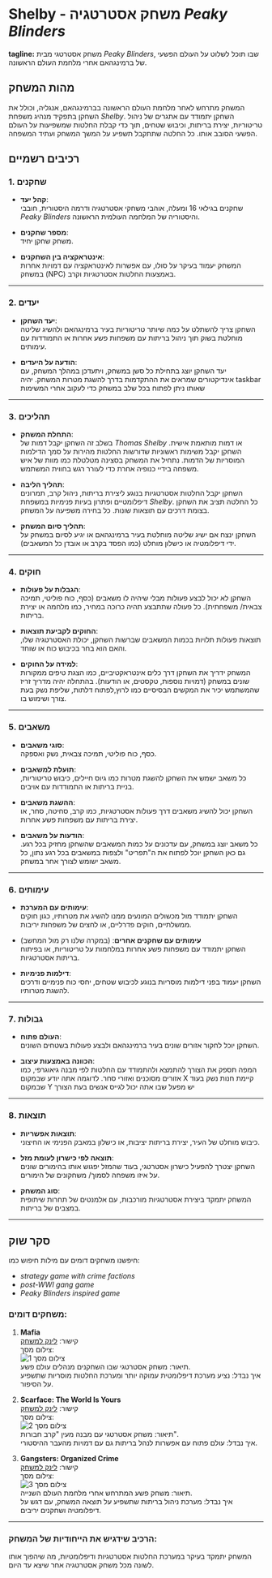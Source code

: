 # Shelby - משחק אסטרטגיה *Peaky Blinders*

**tagline:** משחק אסטרטגי מבית *Peaky Blinders*, שבו תוכל לשלוט על העולם הפשעי של ברמינגהאם אחרי מלחמת העולם הראשונה.

## מהות המשחק

המשחק מתרחש לאחר מלחמת העולם הראשונה בברמינגהאם, אנגליה, וכולל את השחקן בתפקיד מנהיג משפחת *Shelby*. השחקן יתמודד עם אתגרים של ניהול טריטוריות, יצירת בריתות, וכיבוש שטחים, תוך כדי קבלת החלטות שמשפיעות על העולם הפשעי הסובב אותו. כל החלטה שתתקבל תשפיע על המשך המשחק ועתיד המשפחה.

## רכיבים רשמיים

### 1. שחקנים

- **קהל יעד**:  
  שחקנים בגילאי 16 ומעלה, אוהבי משחקי אסטרטגיה ודרמה היסטורית, חובבי *Peaky Blinders* והיסטוריה של המלחמה העולמית הראשונה.
  
- **מספר שחקנים**:  
  משחק שחקן יחיד.

- **אינטראקציה בין השחקנים**:  
  המשחק יעמוד בעיקר על סולו, עם אפשרות לאינטראקציה עם דמויות אחרות במשחק (NPC) באמצעות החלטות אסטרטגיות וקרב.

---

### 2. יעדים

- **יעד השחקן**:  
  השחקן צריך להשתלט על כמה שיותר טריטוריות בעיר ברמינגהאם ולהשיג שליטה מוחלטת בשוק תוך ניהול בריתות עם משפחות פשע אחרות או התמודדות עם עימותים.
  
- **הודעה על היעדים**:  
  יעד השחקן יוצג בתחילת כל סשן במשחק, ויתעדכן במהלך המשחק, עם אינדיקטורים שמראים את ההתקדמות בדרך להשגת מטרות המשחק. יהיה taskbar שאותו ניתן לפתוח בכל שלב במשחק כדי לעקוב אחרי המשימות

---

### 3. תהליכים

- **התחלת המשחק**:  
  בשלב זה השחקן יקבל דמות של *Thomas Shelby* או דמות מותאמת אישית. השחקן יקבל משימות ראשוניות שדורשות החלטות מהירות על סמך הדילמות המוסריות של הדמות. נתחיל את המשחק בסצינה מטלטלת כמו מוות של איש משפחה בידיי כנופיה אחרת כדי לעורר רגש בחווית המשתמש.

- **תהליך הליבה**:  
  השחקן יקבל החלטות אסטרטגיות בנוגע ליצירת בריתות, ניהול קרב, תמרונים דיפלומטיים ופתרון בעיות פנימיות במשפחת *Shelby*. כל החלטה תציב את השחקן בצומת דרכים עם תוצאות שונות. כל בחירה משפיעה על המשחק.

- **תהליך סיום המשחק**:  
  השחקן ינצח אם ישיג שליטה מוחלטת בעיר ברמינגהאם או יגיע לסיום במשחק על ידי דיפלומטיה או כישלון מוחלט (כמו הפסד בקרב או אובדן כל המשאבים).

---

### 4. חוקים

- **הגבלות על פעולות**:  
  השחקן לא יכול לבצע פעולות מבלי שיהיה לו משאבים (כסף, כוח פוליטי, תמיכה צבאית/ משפחתית). כל פעולה שתתבצע תהיה כרוכה במחיר, כמו מלחמה או יצירת בריתות.
  
- **החוקים לקביעת תוצאות**:  
  תוצאות פעולות תלויות בכמות המשאבים שברשות השחקן, יכולת האסטרטגיה שלו, והאם הוא בחר בכיבוש כוח או שוחד.

- **למידה על החוקים**:  
  המשחק ידריך את השחקן דרך כלים אינטראקטיביים, כמו הצגת טיפים ממקורות שונים במשחק (דמויות נוספות, טקסטים, או הודעות).
  בהתחלה יהיה מדריך זריז שהמשתמש יכיר את המקשים הבסיסיים כמו לרוץ,לפתוח דלתות, שליפת נשק בעת צורך ושימוש בו.


---

### 5. משאבים

- **סוגי משאבים**:  
  כסף, כוח פוליטי, תמיכה צבאית, נשק ואספקה.

- **תועלת למשאבים**:  
  כל משאב ישמש את השחקן להשגת מטרות כמו גיוס חיילים, כיבוש טריטוריות, בניית בריתות או התמודדות עם אויבים.

- **ההשגת משאבים**:  
  השחקן יכול להשיג משאבים דרך פעולות אסטרטגיות, כמו קרב, סחיטה, סחר, או יצירת בריתות עם משפחות פשע אחרות.

- **הודעות על משאבים**:  
  כל משאב יוצג במשחק, עם עדכונים על כמות המשאבים שהשחקן מחזיק בכל רגע. גם כאן השחקן יוכל לפתוח את ה"תפריט" ולצפות במשאבים בכל רגע נתון, כל משאב ישומש לצורך אחר במשחק.

---

### 6. עימותים

- **עימותים עם המערכת**:  
  השחקן יתמודד מול מכשולים המונעים ממנו להשיג את מטרותיו, כגון חוקים ממשלתיים, חוקים פדרליים, או לחצים של משפחות יריבות.
  
- **עימותים עם שחקנים אחרים**: (במקרה שלנו רק מול המחשב)  
  השחקן יתמודד עם משפחות פשע אחרות במלחמות על טריטוריות, או בפיתוח בריתות אסטרטגיות.

- **דילמות פנימיות**:  
  השחקן יעמוד בפני דילמות מוסריות בנוגע לכיבוש שטחים, יחסי כוח פנימיים ודרכים להשגת מטרותיו.

---

### 7. גבולות

- **העולם פתוח**:  
  השחקן יוכל לחקור אזורים שונים בעיר ברמינגהאם ולבצע פעולות בשטחים השונים.

- **הכוונה באמצעות עיצוב**:  
  המפה תספק את הצורך להתמצא ולהתמודד עם החלטות לפי מבנה גיאוגרפי, כמו אזורים מסוכנים ואזורי סחר.
  לדוגמה אתה יודע שבמקום X קיימת חנות נשק בעוד שבמקום Y יש מפעל שבו אתה יכול לגייס אנשים בעת הצורך 

---

### 8. תוצאות

- **תוצאות אפשריות**:  
  כיבוש מוחלט של העיר, יצירת בריתות יציבות, או כישלון במאבק הפנימי או החיצוני.

- **תוצאה לפי כישרון לעומת מזל**:  
  השחקן יצטרך להפעיל כישרון אסטרטגי, בעוד שהמזל יפגוש אותו בהימורים שונים על איזו משפחה לסמוך/ משחקונים של הימורים.

- **סוג המשחק**:  
  המשחק יתמקד ביצירת אסטרטגיות מורכבות, עם אלמנטים של תחרות שיתופית במצבים של בריתות.

---

## סקר שוק


חיפשנו משחקים דומים עם מילות חיפוש כמו:
- *strategy game with crime factions*
- *post-WWI gang game*
- *Peaky Blinders inspired game*

### משחקים דומים:

1. **Mafia**  
   קישור: [לינק למשחק](#)  
   צילום מסך:  
   ![צילום מסך 1](#)  
   תיאור: משחק אסטרטגי שבו השחקנים מנהלים עולם פשע.  
   איך נבדל: נציע מערכת דיפלומטית עמוקה יותר ומערכת החלטות מוסריות שתשפיע על הסיפור.

2. **Scarface: The World Is Yours**  
   קישור: [לינק למשחק](#)  
   צילום מסך:  
   ![צילום מסך 2](#)  
   תיאור: משחק אסטרטגי עם מבנה מעין "קרב חבורות".  
   איך נבדל: עולם פתוח עם אפשרות לנהל בריתות גם עם דמויות מהעבר ההיסטורי.

3. **Gangsters: Organized Crime**  
   קישור: [לינק למשחק](#)  
   צילום מסך:  
   ![צילום מסך 3](#)  
   תיאור: משחק פשע המתרחש אחרי מלחמת העולם השנייה.  
   איך נבדל: מערכת ניהול בריתות שתשפיע על תוצאה המשחק, עם דגש על דיפלומטיה ושחקנים יריבים.

---

### הרכיב שידגיש את הייחודיות של המשחק:

המשחק יתמקד בעיקר במערכת החלטות אסטרטגיות ודיפלומטיות, מה שיהפוך אותו לשונה מכל משחק אסטרטגיה אחר שיצא עד היום.
